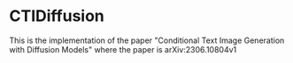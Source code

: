 # CTIDiffusion
This is the implementation of the paper "Conditional Text Image Generation with Diffusion Models" where the paper is arXiv:2306.10804v1
